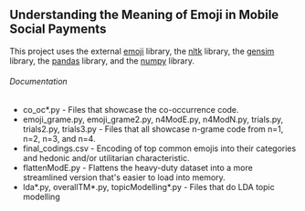 ## Understanding the Meaning of Emoji in Mobile Social Payments

This project uses the external [emoji](https://github.com/carpedm20/emoji/blob/master/README.rst) library, the [nltk](https://www.nltk.org/) library, the [gensim](https://radimrehurek.com/gensim/) library, the [pandas](https://pandas.pydata.org/) library, and the [numpy](https://numpy.org/) library.

###### Documentation
* co_oc*.py - Files that showcase the co-occurrence code.
* emoji_grame.py, emoji_grame2.py, n4ModE.py, n4ModN.py, trials.py, trials2.py, trials3.py - Files that all showcase n-grame code from n=1, n=2, n=3, and n=4. 
* final_codings.csv - Encoding of top common emojis into their categories and hedonic and/or utilitarian characteristic. 
* flattenModE.py - Flattens the heavy-duty dataset into a more streamlined version that's easier to load into memory.
* lda*.py, overallTM*.py, topicModelling*.py - Files that do LDA topic modelling
 
